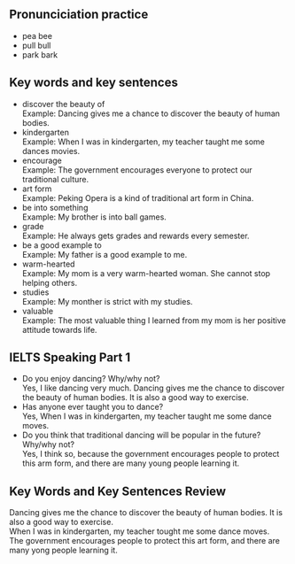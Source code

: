 ## Pronunciciation practice
* pea bee
* pull bull
* park bark

## Key words and key sentences
* discover the beauty of   
Example: Dancing gives me a chance to discover the beauty of human bodies.
* kindergarten    
Example: When I was in kindergarten, my teacher taught me some dances movies.
* encourage   
Example: The government encourages everyone to protect our traditional culture.
* art form   
Example: Peking Opera is a kind of traditional art form in China.
* be into something   
Example: My brother is into ball games.
* grade   
Example: He always gets grades and rewards every semester.  
* be a good example to  
Example: My father is a good example to me.
* warm-hearted  
Example: My mom is a very warm-hearted woman. She cannot stop helping others.
* studies  
Example: My monther is strict with my studies.
* valuable  
Example: The most valuable thing I learned from my mom is her positive attitude towards life.

## IELTS Speaking Part 1
* Do you enjoy dancing? Why/why not?  
Yes, I like dancing very much. Dancing gives me the chance to discover the beauty of human bodies. It is also a good way to exercise.
* Has anyone ever taught you to dance?  
Yes, When I was in kindergarten, my teacher taught me some dance moves.
* Do you think that traditional dancing will be popular in the future? Why/why not?   
Yes, I think so, because the government encourages people to protect this arm form, and there are many young people learning it.

## Key Words and Key Sentences Review
Dancing gives me the chance to discover the beauty of human bodies. It is also a good way to exercise.  
When I was in kindergarten, my teacher tought me some dance moves.  
The government encourages people to protect this art form, and there are many yong people learning it.  




